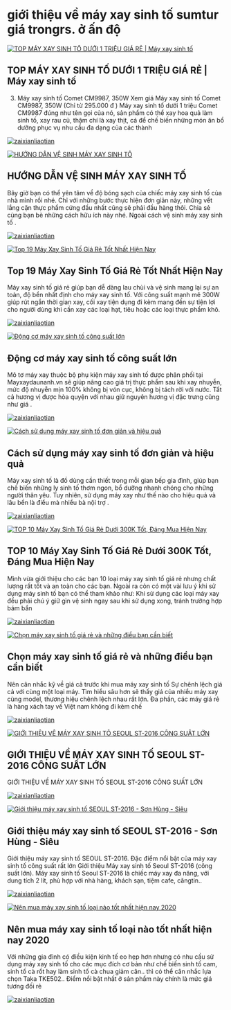 # giới thiệu về máy xay sinh tố sumtur giá trongrs. ở ấn độ
<a href="https://mnn.zoosnet.net/LR/Chatpre.aspx?id=MNN94995150&p=https://topgrinding.com/" target="_blank">![TOP MÁY XAY SINH TỐ DƯỚI 1 TRIỆU GIÁ RẺ | Máy xay sinh tố](https://github.com/technlg/images/blob/main/56.jpg)</a>
## TOP MÁY XAY SINH TỐ DƯỚI 1 TRIỆU GIÁ RẺ | Máy xay sinh tố
3. Máy xay sinh tố Comet CM9987, 350W Xem giá Máy xay sinh tố Comet CM9987, 350W (Chỉ từ 295.000 đ ) Máy xay sinh tố dưới 1 triệu Comet CM9987 đúng như tên gọi của nó, sản phẩm có thể xay hoa quả làm sinh tố, xay rau củ, thậm chí là xay thịt, cá để chế biến những món ăn bổ dưỡng phục vụ nhu cầu đa dạng của các thành 
<a href="https://mnn.zoosnet.net/LR/Chatpre.aspx?id=MNN94995150&p=https://topgrinding.com/" target="_blank"><img src="https://github.com/technlg/images/raw/main/chat11.jpg" alt="zaixianliaotian"/></a><a href="//whatsapp.shibangsoft.com/WhatsApp.php" ><img src="https://github.com/technlg/images/raw/main/chat11.png" alt=""></a>
<a href="https://mnn.zoosnet.net/LR/Chatpre.aspx?id=MNN94995150&p=https://topgrinding.com/" target="_blank">![HƯỚNG DẪN VỆ SINH MÁY XAY SINH TỐ](https://github.com/technlg/images/blob/main/13.jpg)</a>
## HƯỚNG DẪN VỆ SINH MÁY XAY SINH TỐ
Bây giờ bạn có thể yên tâm về độ bóng sạch của chiếc máy xay sinh tố của nhà mình rồi nhé. Chỉ với những bước thực hiện đơn giản này, những vết lắng cặn thực phẩm cứng đầu nhất cũng sẽ phải đầu hàng thôi. Chia sẻ cùng bạn bè những cách hữu ích này nhé. Ngoài cách vệ sinh máy xay sinh tố .
<a href="https://mnn.zoosnet.net/LR/Chatpre.aspx?id=MNN94995150&p=https://topgrinding.com/" target="_blank"><img src="https://github.com/technlg/images/raw/main/chat11.jpg" alt="zaixianliaotian"/></a><a href="//whatsapp.shibangsoft.com/WhatsApp.php" ><img src="https://github.com/technlg/images/raw/main/chat11.png" alt=""></a>
<a href="https://mnn.zoosnet.net/LR/Chatpre.aspx?id=MNN94995150&p=https://topgrinding.com/" target="_blank">![Top 19 Máy Xay Sinh Tố Giá Rẻ Tốt Nhất Hiện Nay](https://github.com/technlg/images/blob/main/25.jpg)</a>
## Top 19 Máy Xay Sinh Tố Giá Rẻ Tốt Nhất Hiện Nay
Máy xay sinh tố giá rẻ giúp bạn dễ dàng lau chùi và vệ sinh mang lại sự an toàn, độ bền nhất định cho máy xay sinh tố. Với công suất mạnh mẽ 300W giúp rút ngắn thời gian xay, cối xay tiện dụng đi kèm mang đến sự tiện lợi cho người dùng khi cần xay các loại hạt, tiêu hoặc các loại thực phẩm khô.
<a href="https://mnn.zoosnet.net/LR/Chatpre.aspx?id=MNN94995150&p=https://topgrinding.com/" target="_blank"><img src="https://github.com/technlg/images/raw/main/chat11.jpg" alt="zaixianliaotian"/></a><a href="//whatsapp.shibangsoft.com/WhatsApp.php" ><img src="https://github.com/technlg/images/raw/main/chat11.png" alt=""></a>
<a href="https://mnn.zoosnet.net/LR/Chatpre.aspx?id=MNN94995150&p=https://topgrinding.com/" target="_blank">![Động cơ máy xay sinh tố công suất lớn](https://github.com/technlg/images/blob/main/13.jpg)</a>
## Động cơ máy xay sinh tố công suất lớn
Mô tơ máy xay thuộc bộ phụ kiện máy xay sinh tố được phân phối tại Mayxaydaunanh.vn sẽ giúp nâng cao giá trị thực phẩm sau khi xay nhuyễn, mức độ nhuyễn mịn 100% không bị vón cục, không bị tách rời với nước. Tất cả hương vị được hòa quyện với nhau giữ nguyên hương vị đặc trưng cũng như giá .
<a href="https://mnn.zoosnet.net/LR/Chatpre.aspx?id=MNN94995150&p=https://topgrinding.com/" target="_blank"><img src="https://github.com/technlg/images/raw/main/chat11.jpg" alt="zaixianliaotian"/></a><a href="//whatsapp.shibangsoft.com/WhatsApp.php" ><img src="https://github.com/technlg/images/raw/main/chat11.png" alt=""></a>
<a href="https://mnn.zoosnet.net/LR/Chatpre.aspx?id=MNN94995150&p=https://topgrinding.com/" target="_blank">![Cách sử dụng máy xay sinh tố đơn giản và hiệu quả](https://github.com/technlg/images/blob/main/35.jpg)</a>
## Cách sử dụng máy xay sinh tố đơn giản và hiệu quả
Máy xay sinh tố là đồ dùng cần thiết trong mỗi gian bếp gia đình, giúp bạn chế biến những ly sinh tố thơm ngon, bổ dưỡng nhanh chóng cho những người thân yêu. Tuy nhiên, sử dụng máy xay như thế nào cho hiệu quả và lâu bền là điều mà nhiều bà nội trợ .
<a href="https://mnn.zoosnet.net/LR/Chatpre.aspx?id=MNN94995150&p=https://topgrinding.com/" target="_blank"><img src="https://github.com/technlg/images/raw/main/chat11.jpg" alt="zaixianliaotian"/></a><a href="//whatsapp.shibangsoft.com/WhatsApp.php" ><img src="https://github.com/technlg/images/raw/main/chat11.png" alt=""></a>
<a href="https://mnn.zoosnet.net/LR/Chatpre.aspx?id=MNN94995150&p=https://topgrinding.com/" target="_blank">![TOP 10 Máy Xay Sinh Tố Giá Rẻ Dưới 300K Tốt, Đáng Mua Hiện Nay](https://github.com/technlg/images/blob/main/66.jpg)</a>
## TOP 10 Máy Xay Sinh Tố Giá Rẻ Dưới 300K Tốt, Đáng Mua Hiện Nay
Mình vừa giới thiệu cho các bạn 10 loại máy xay sinh tố giá rẻ nhưng chất lượng rất tốt và an toàn cho các bạn. Ngoài ra còn có một vài lưu ý khi sử dụng máy sinh tố bạn có thể tham khảo như: Khi sử dụng các loại máy xay đều phải chú ý giữ gìn vệ sinh ngay sau khi sử dụng xong, tránh trường hợp bám bẩn 
<a href="https://mnn.zoosnet.net/LR/Chatpre.aspx?id=MNN94995150&p=https://topgrinding.com/" target="_blank"><img src="https://github.com/technlg/images/raw/main/chat11.jpg" alt="zaixianliaotian"/></a><a href="//whatsapp.shibangsoft.com/WhatsApp.php" ><img src="https://github.com/technlg/images/raw/main/chat11.png" alt=""></a>
<a href="https://mnn.zoosnet.net/LR/Chatpre.aspx?id=MNN94995150&p=https://topgrinding.com/" target="_blank">![Chọn máy xay sinh tố giá rẻ và những điều bạn cần biết ](https://github.com/technlg/images/blob/main/47.jpg)</a>
## Chọn máy xay sinh tố giá rẻ và những điều bạn cần biết 
Nên cân nhắc kỹ về giá cả trước khi mua máy xay sinh tố Sự chênh lệch giá cả với cùng một loại máy. Tìm hiểu sâu hơn sẽ thấy giá của nhiều máy xay cùng model, thương hiệu chênh lệch nhau rất lớn. Đa phần, các máy giá rẻ là hàng xách tay về Việt nam không đi kèm chế 
<a href="https://mnn.zoosnet.net/LR/Chatpre.aspx?id=MNN94995150&p=https://topgrinding.com/" target="_blank"><img src="https://github.com/technlg/images/raw/main/chat11.jpg" alt="zaixianliaotian"/></a><a href="//whatsapp.shibangsoft.com/WhatsApp.php" ><img src="https://github.com/technlg/images/raw/main/chat11.png" alt=""></a>
<a href="https://mnn.zoosnet.net/LR/Chatpre.aspx?id=MNN94995150&p=https://topgrinding.com/" target="_blank">![GIỚI THIỆU VỀ MÁY XAY SINH TỐ SEOUL ST-2016 CÔNG SUẤT LỚN](https://github.com/technlg/images/blob/main/58.jpg)</a>
## GIỚI THIỆU VỀ MÁY XAY SINH TỐ SEOUL ST-2016 CÔNG SUẤT LỚN
GIỚI THIỆU VỀ MÁY XAY SINH TỐ SEOUL ST-2016 CÔNG SUẤT LỚN
<a href="https://mnn.zoosnet.net/LR/Chatpre.aspx?id=MNN94995150&p=https://topgrinding.com/" target="_blank"><img src="https://github.com/technlg/images/raw/main/chat11.jpg" alt="zaixianliaotian"/></a><a href="//whatsapp.shibangsoft.com/WhatsApp.php" ><img src="https://github.com/technlg/images/raw/main/chat11.png" alt=""></a>
<a href="https://mnn.zoosnet.net/LR/Chatpre.aspx?id=MNN94995150&p=https://topgrinding.com/" target="_blank">![Giới thiệu máy xay sinh tố SEOUL ST-2016 - Sơn Hùng - Siêu ](https://github.com/technlg/images/blob/main/34.jpg)</a>
## Giới thiệu máy xay sinh tố SEOUL ST-2016 - Sơn Hùng - Siêu 
Giới thiệu máy xay sinh tố SEOUL ST-2016. Đặc điểm nổi bật của máy xay sinh tố công suất rất lớn Giới thiệu Máy xay sinh tố Seoul ST-2016 (công suất lớn). Máy xay sinh tố Seoul ST-2016 là chiếc máy xay đa năng, với dung tích 2 lít, phù hợp với nhà hàng, khách sạn, tiệm cafe, căngtin..
<a href="https://mnn.zoosnet.net/LR/Chatpre.aspx?id=MNN94995150&p=https://topgrinding.com/" target="_blank"><img src="https://github.com/technlg/images/raw/main/chat11.jpg" alt="zaixianliaotian"/></a><a href="//whatsapp.shibangsoft.com/WhatsApp.php" ><img src="https://github.com/technlg/images/raw/main/chat11.png" alt=""></a>
<a href="https://mnn.zoosnet.net/LR/Chatpre.aspx?id=MNN94995150&p=https://topgrinding.com/" target="_blank">![Nên mua máy xay sinh tố loại nào tốt nhất hiện nay 2020](https://github.com/technlg/images/blob/main/12.jpg)</a>
## Nên mua máy xay sinh tố loại nào tốt nhất hiện nay 2020
Với những gia đình có điều kiện kinh tế eo hẹp hơn nhưng có nhu cầu sử dụng máy xay sinh tố cho các mục đích cơ bản như chế biến sinh tố cam, sinh tố cà rốt hay làm sinh tố cà chua giảm cân.. thì có thể cân nhắc lựa chọn Taka TKE502.. Điểm nổi bật nhất ở sản phẩm này chính là mức giá tương đối rẻ 
<a href="https://mnn.zoosnet.net/LR/Chatpre.aspx?id=MNN94995150&p=https://topgrinding.com/" target="_blank"><img src="https://github.com/technlg/images/raw/main/chat11.jpg" alt="zaixianliaotian"/></a><a href="//whatsapp.shibangsoft.com/WhatsApp.php" ><img src="https://github.com/technlg/images/raw/main/chat11.png" alt=""></a>
